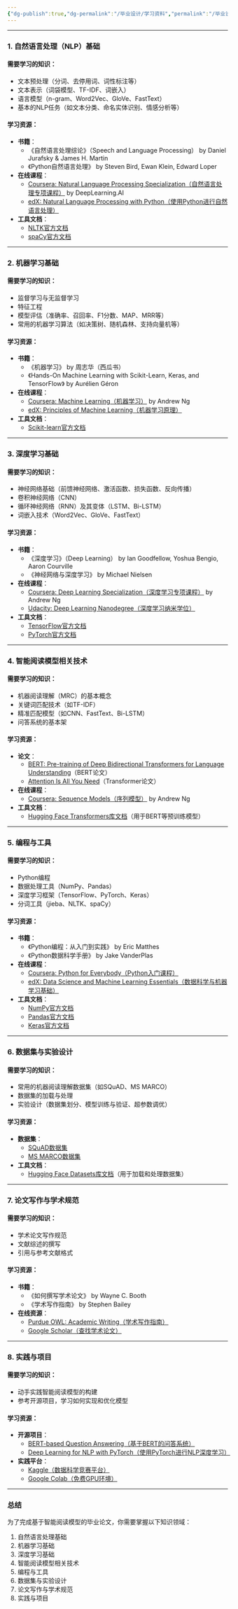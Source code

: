 ```yaml
---
{"dg-publish":true,"dg-permalink":"/毕业设计/学习资料","permalink":"/毕业设计/学习资料/","dgPassFrontmatter":true,"noteIcon":"","created":"2025-01-04T12:44:12.000+08:00","updated":"2025-01-04T23:30:28.000+08:00"}
---
```




---



### **1. 自然语言处理（NLP）基础**

#### **需要学习的知识**：
- 文本预处理（分词、去停用词、词性标注等）
- 文本表示（词袋模型、TF-IDF、词嵌入）
- 语言模型（n-gram、Word2Vec、GloVe、FastText）
- 基本的NLP任务（如文本分类、命名实体识别、情感分析等）


#### **学习资源**：
- **书籍**：
  - 《自然语言处理综论》（Speech and Language Processing） by Daniel Jurafsky & James H. Martin
  - 《Python自然语言处理》 by Steven Bird, Ewan Klein, Edward Loper
- **在线课程**：
  - [Coursera: Natural Language Processing Specialization（自然语言处理专项课程）](https://www.coursera.org/specializations/natural-language-processing) by DeepLearning.AI
  - [edX: Natural Language Processing with Python（使用Python进行自然语言处理）](https://www.edx.org/course/natural-language-processing-with-python)
- **工具文档**：
  - [NLTK官方文档](https://www.nltk.org/)
  - [spaCy官方文档](https://spacy.io/)

---



### **2. 机器学习基础**

#### **需要学习的知识**：
- 监督学习与无监督学习
- 特征工程
- 模型评估（准确率、召回率、F1分数、MAP、MRR等）
- 常用的机器学习算法（如决策树、随机森林、支持向量机等）


#### **学习资源**：
- **书籍**：
  - 《机器学习》 by 周志华（西瓜书）
  - 《Hands-On Machine Learning with Scikit-Learn, Keras, and TensorFlow》 by Aurélien Géron
- **在线课程**：
  - [Coursera: Machine Learning（机器学习）](https://www.coursera.org/learn/machine-learning) by Andrew Ng
  - [edX: Principles of Machine Learning（机器学习原理）](https://www.edx.org/course/principles-of-machine-learning)
- **工具文档**：
  - [Scikit-learn官方文档](https://scikit-learn.org/stable/)

---



### **3. 深度学习基础**

#### **需要学习的知识**：
- 神经网络基础（前馈神经网络、激活函数、损失函数、反向传播）
- 卷积神经网络（CNN）
- 循环神经网络（RNN）及其变体（LSTM、Bi-LSTM）
- 词嵌入技术（Word2Vec、GloVe、FastText）


#### **学习资源**：
- **书籍**：
  - 《深度学习》（Deep Learning） by Ian Goodfellow, Yoshua Bengio, Aaron Courville
  - 《神经网络与深度学习》 by Michael Nielsen
- **在线课程**：
  - [Coursera: Deep Learning Specialization（深度学习专项课程）](https://www.coursera.org/specializations/deep-learning) by Andrew Ng
  - [Udacity: Deep Learning Nanodegree（深度学习纳米学位）](https://www.udacity.com/course/deep-learning-nanodegree--nd101)
- **工具文档**：
  - [TensorFlow官方文档](https://www.tensorflow.org/)
  - [PyTorch官方文档](https://pytorch.org/)

---



### **4. 智能阅读模型相关技术**

#### **需要学习的知识**：
- 机器阅读理解（MRC）的基本概念
- 关键词匹配技术（如TF-IDF）
- 精准匹配模型（如CNN、FastText、Bi-LSTM）
- 问答系统的基本架


#### **学习资源**：
- **论文**：
  - [BERT: Pre-training of Deep Bidirectional Transformers for Language Understanding](https://arxiv.org/abs/1810.04805)（BERT论文）
  - [Attention Is All You Need](https://arxiv.org/abs/1706.03762)（Transformer论文）
- **在线课程**：
  - [Coursera: Sequence Models（序列模型）](https://www.coursera.org/learn/nlp-sequence-models) by Andrew Ng
- **工具文档**：
  - [Hugging Face Transformers库文档](https://huggingface.co/docs/transformers/index)（用于BERT等预训练模型）

---



### **5. 编程与工具**

#### **需要学习的知识**：
- Python编程
- 数据处理工具（NumPy、Pandas）
- 深度学习框架（TensorFlow、PyTorch、Keras）
- 分词工具（jieba、NLTK、spaCy）


#### **学习资源**：
- **书籍**：
  - 《Python编程：从入门到实践》 by Eric Matthes
  - 《Python数据科学手册》 by Jake VanderPlas
- **在线课程**：
  - [Coursera: Python for Everybody（Python入门课程）](https://www.coursera.org/specializations/python)
  - [edX: Data Science and Machine Learning Essentials（数据科学与机器学习基础）](https://www.edx.org/course/data-science-and-machine-learning-essentials)
- **工具文档**：
  - [NumPy官方文档](https://numpy.org/doc/)
  - [Pandas官方文档](https://pandas.pydata.org/docs/)
  - [Keras官方文档](https://keras.io/)

---



### **6. 数据集与实验设计**

#### **需要学习的知识**：
- 常用的机器阅读理解数据集（如SQuAD、MS MARCO）
- 数据集的加载与处理
- 实验设计（数据集划分、模型训练与验证、超参数调优）


#### **学习资源**：
- **数据集**：
  - [SQuAD数据集](https://rajpurkar.github.io/SQuAD-explorer/)
  - [MS MARCO数据集](https://microsoft.github.io/msmarco/)
- **工具文档**：
  - [Hugging Face Datasets库文档](https://huggingface.co/docs/datasets/index)（用于加载和处理数据集）

---



### **7. 论文写作与学术规范**

#### **需要学习的知识**：
- 学术论文写作规范
- 文献综述的撰写
- 引用与参考文献格式


#### **学习资源**：
- **书籍**：
  - 《如何撰写学术论文》 by Wayne C. Booth
  - 《学术写作指南》 by Stephen Bailey
- **在线资源**：
  - [Purdue OWL: Academic Writing（学术写作指南）](https://owl.purdue.edu/owl/purdue_owl.html)
  - [Google Scholar（查找学术论文）](https://scholar.google.com/)

---



### **8. 实践与项目**

#### **需要学习的知识**：
- 动手实践智能阅读模型的构建
- 参考开源项目，学习如何实现和优化模型


#### **学习资源**：
- **开源项目**：
  - [BERT-based Question Answering（基于BERT的问答系统）](https://github.com/huggingface/transformers)
  - [Deep Learning for NLP with PyTorch（使用PyTorch进行NLP深度学习）](https://github.com/rguthrie3/DeepLearningForNLPInPytorch)
- **实践平台**：
  - [Kaggle（数据科学竞赛平台）](https://www.kaggle.com/)
  - [Google Colab（免费GPU环境）](https://colab.research.google.com/)

---



### **总结**
为了完成基于智能阅读模型的毕业论文，你需要掌握以下知识领域：
1. 自然语言处理基础
2. 机器学习基础
3. 深度学习基础
4. 智能阅读模型相关技术
5. 编程与工具
6. 数据集与实验设计
7. 论文写作与学术规范
8. 实践与项目
